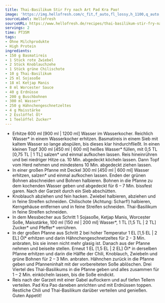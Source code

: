 ```yaml
---
title: Thai-Basilikum Stir Fry nach Art Pad Kra Pao!
image: 'https://img.hellofresh.com/c_fit,f_auto,fl_lossy,h_1100,q_auto,w_2600/hellofresh_s3/image/thai-basilikum-stir-fry-nach-art-pad-kra-pao-324aaf2a.jpg'
sourceLabel: Hellofresh
sourceURL: https://www.hellofresh.de/recipes/thai-basilikum-stir-fry-nach-art-pad-kra-pao-62ab3088dba50c49b9096564
servings: 2
time: PT35M
tags:
- Ohne Milchprodukte
- High Protein
ingredients:
- 150 g Basmatireis
- 1 Stück rote Zwiebel
- 2 Stück Knoblauchzehe
- 1 Stück grüne Chilischote
- 10 g Thai-Basilikum
- 25 ml Sojasoße
- 18 ml Ketjap Manis
- 8 ml Worcester Sauce
- 40 g Erdnüsse
- 200 g Buschbohnen
- 300 ml Wasser*
- 250 g Hähnchengeschnetzeltes
- 4 g Maisstärke
- 2 Esslöffel Öl*
- 1 Teelöffel Zucker*
---
```


- Erhitze 600 ml [900 ml | 1200 ml] Wasser im Wasserkocher.  Reichlich Wasser\* in einem Wasserkocher erhitzen. Basmatireis in einem Sieb mit kaltem Wasser so lange abspülen, bis dieses klar hindurchfließt. In einen kleinen Topf 300 ml [450 ml | 600 ml] heißes Wasser\* füllen, mit 0,5 TL [0,75 TL | 1 TL] salzen\* und einmal aufkochen lassen. Reis hineinrühren und bei niedriger Hitze ca. 10 Min. abgedeckt köcheln lassen.  Dann Topf vom Herd nehmen und mindestens 10 Min. abgedeckt ziehen lassen.
- In einer großen Pfanne mit Deckel 300 ml [450 ml | 600 ml] Wasser erhitzen, salzen\* und einmal aufkochen lassen. Enden der grünen Bohnen abschneiden und Bohnen halbieren. Bohnen in die Pfanne zu dem kochenden Wasser geben und abgedeckt für 6 – 7 Min. bissfest garen. Nach der Garzeit durch ein Sieb abschütten.
- Knoblauch abziehen und fein hacken. Zwiebel halbieren, abziehen und in feine Streifen schneiden. Chilischote (Achtung: Scharf!) halbieren, Kerngehäuse entfernen und in feine Streifen schneiden. Thai-Basilikum in feine Streifen schneiden.
- In dem Messbecher aus Schritt 1 Sojasoße, Ketjap Manis, Worcester Soße, Maisstärke, 100 ml [150 ml | 200 ml] Wasser\*, 1 TL [1,5 TL | 2 TL] Zucker\* und Pfeffer\* verrühren.
- In der großen Pfanne aus Schritt 2 bei hoher Temperatur 1 EL [1,5 EL | 2 EL] Öl\* erhitzen und darin Hähnchengeschnetzeltes für 2 - 3 Min. anbraten, bis sie innen nicht mehr glasig ist. Danach aus der Pfanne nehmen und beiseite stellen. Erneut 1 EL [1,5 EL | 2 EL] Öl\* in derselben Pfanne erhitzen und darin die Hälfte der Chili, Knoblauch, Zwiebeln und grüne Bohnen für 2 – 3 Min. anbraten. Hähnchen zurück in die Pfanne geben und Pfanneninhalt mit der vorbereiteten Soße ablöschen. Drei Viertel des Thai-Basilikums in die Pfanne geben und alles zusammen für 1 – 2 Min. einköcheln lassen, bis die Soße eindickt.
- Reis nach der Garzeit mit einer Gabel auflockern und auf tiefen Tellern verteilen. Pad Kra Pao daneben anrichten und mit Erdnüssen toppen. Restliche Chili und Thai-Basilikum darüber verteilen und genießen. Guten Appetit!
